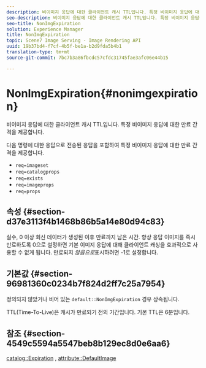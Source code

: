 ```yaml
---
description: 비이미지 응답에 대한 클라이언트 캐시 TTL입니다. 특정 비이미지 응답에 대한 만료 간격을 제공합니다.
seo-description: 비이미지 응답에 대한 클라이언트 캐시 TTL입니다. 특정 비이미지 응답에 대한 만료 간격을 제공합니다.
seo-title: NonImgExpiration
solution: Experience Manager
title: NonImgExpiration
topic: Scene7 Image Serving - Image Rendering API
uuid: 19b37bd4-f7cf-4b5f-be1a-b2d9fda5b4b1
translation-type: tm+mt
source-git-commit: 7bc7b3a86fbcdc57cfdc31745fae3afc06e44b15

---
```



# NonImgExpiration{#nonimgexpiration}

비이미지 응답에 대한 클라이언트 캐시 TTL입니다. 특정 비이미지 응답에 대한 만료 간격을 제공합니다.

다음 명령에 대한 응답으로 전송된 응답을 포함하여 특정 비이미지 응답에 대한 만료 간격을 제공합니다.

* `req=imageset`
* `req=catalogprops`
* `req=exists`
* `req=imageprops`
* `req=props`

## 속성 {#section-d37e3113f4b1468b86b5a14e80d94c83}

실수, 0 이상 회신 데이터가 생성된 이후 만료까지 남은 시간. 항상 응답 이미지를 즉시 만료하도록 0으로 설정하면 기본 이미지 응답에 대해 클라이언트 캐싱을 효과적으로 사용할 수 없게 됩니다. 만료되지 *않음으로*&#x200B;표시하려면 -1로 설정합니다.

## 기본값 {#section-96981360c0234b7f824d2ff7c25a7954}

정의되지 않았거나 비어 있는 `default::NonImgExpiration` 경우 상속됩니다.

TTL(Time-To-Live)은 캐시가 만료되기 전의 기간입니다. 기본 TTL은 6분입니다.

## 참조 {#section-4549c5594a5547beb8b129ec8d0e6aa6}

[catalog::Expiration](../../../../../is-api/image-catalog/image-serving-api-ref/c-image-catalog-reference/c-image-svg-data-reference/c-image-data-reference/r-expiration-cat.md#reference-a7afd668ecbb4d2da65d86259aa6a28a) , [attribute::DefaultImage](../../../../../is-api/image-catalog/image-serving-api-ref/c-image-catalog-reference/c-attributes-reference/r-is-cat-defaultimage.md#reference-8e9900e129f54ed68462a3c2fc3bc433)
